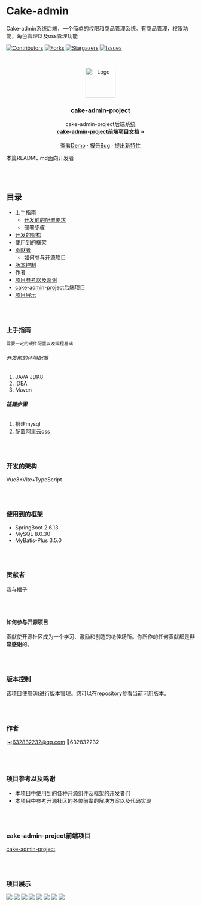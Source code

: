 # Cake-admin

Cake-admin系统后端，一个简单的权限和商品管理系统。有商品管理，权限功能，角色管理以及oss管理功能

[![Contributors][contributors-shield]][contributors-url]
[![Forks][forks-shield]][forks-url]
[![Stargazers][stars-shield]][stars-url]
[![Issues][issues-shield]][issues-url]


<!-- PROJECT LOGO -->
<br />

<p align="center">
  <a href="https://github.com/Cookici/cake-admin-project/">
    <img src="./image/logo.jpg" alt="Logo" width="80" height="80">
  </a>

<h3 align="center">cake-admin-project</h3>
  <p align="center">
    cake-admin-project后端系统
    <br />
    <a href="https://github.com/Cookici/cake-admin-project"><strong>cake-admin-project前端项目文档 »</strong></a>
    <br />
    <br />
    <a href="https://github.com/Cookici/cake-admin-project">查看Demo</a>
    ·
    <a href="https://github.com/Cookici/cake-admin-project/issues">报告Bug</a>
    ·
    <a href="https://github.com/Cookici/cake-admin-project/issues">提出新特性</a>
  </p>
</p>

本篇README.md面向开发者


<br /><br />

## 目录

- [上手指南](#上手指南)
    - [开发前的配置要求](#开发前的配置要求)
    - [部署步骤](#部署步骤)
- [开发的架构](#开发的架构)
- [使用到的框架](#使用到的框架)
- [贡献者](#贡献者)
    - [如何参与开源项目](#如何参与开源项目)
- [版本控制](#版本控制)
- [作者](#作者)
- [项目参考以及鸣谢](#项目参考以及鸣谢)
- [cake-admin-project后端项目](#cake-admin-project后端项目)
- [项目展示](#项目展示)


<br /><br />

### 上手指南
    需要一定的硬件配置以及编程基础



###### 开发前的环境配置
1. JAVA JDK8
2. IDEA
3. Maven



###### **搭建步骤**
1. 搭建mysql
2. 配置阿里云oss

<br /><br />



### 开发的架构
Vue3+Vite+TypeScript

<br /><br />


### 使用到的框架
- SpringBoot 2.6.13
- MySQL 8.0.30
- MyBatis-Plus 3.5.0


<br /><br />

### 贡献者
我与摆子


<br /><br />

#### 如何参与开源项目
贡献使开源社区成为一个学习、激励和创造的绝佳场所。你所作的任何贡献都是**非常感谢**的。


<br /><br />

### 版本控制
该项目使用Git进行版本管理。您可以在repository参看当前可用版本。

<br /><br />


### 作者
✉️632832232@qq.com
🐧632832232


<br /><br />

### 项目参考以及鸣谢
- 本项目中使用到的各种开源组件及框架的开发者们
- 本项目中参考开源社区的各位前辈的解决方案以及代码实现

<br /><br />


### cake-admin-project前端项目
<a href="https://github.com/Cookici/cake-admin-vue3-project/tree/main">cake-admin-project</a>


<br /><br />

### 项目展示
<img src="./image/1.png">
<img src="./image/2.png">
<img src="./image/3.png">
<img src="./image/4.png">
<img src="./image/5.png">
<img src="./image/6.png">
<img src="./image/7.png">
<img src="./image/8.png">


<!-- links -->

[your-project-path]: https://github.com/Cookici/cake-admin-project/tree/main

[contributors-shield]: https://img.shields.io/github/contributors/Cookici/cake-admin-project.svg?style=flat-square

[contributors-url]: https://github.com/Cookici/cake-admin-project/graphs/contributors

[forks-shield]: https://img.shields.io/github/forks/Cookici/cake-admin-project.svg?style=flat-square

[forks-url]: https://github.com/Cookici/cake-admin-project/network/members

[stars-shield]: https://img.shields.io/github/stars/Cookici/cake-admin-project.svg?style=flat-square

[stars-url]: https://github.com/Cookici/cake-admin-project/stargazers

[issues-shield]: https://img.shields.io/github/issues/Cookici/cake-admin-project.svg?style=flat-square

[issues-url]: https://img.shields.io/github/issues/Cookici/cake-admin-project.svg

[license-shield]: https://img.shields.io/github/license/Cookici/cake-admin-project.svg?style=flat-square
